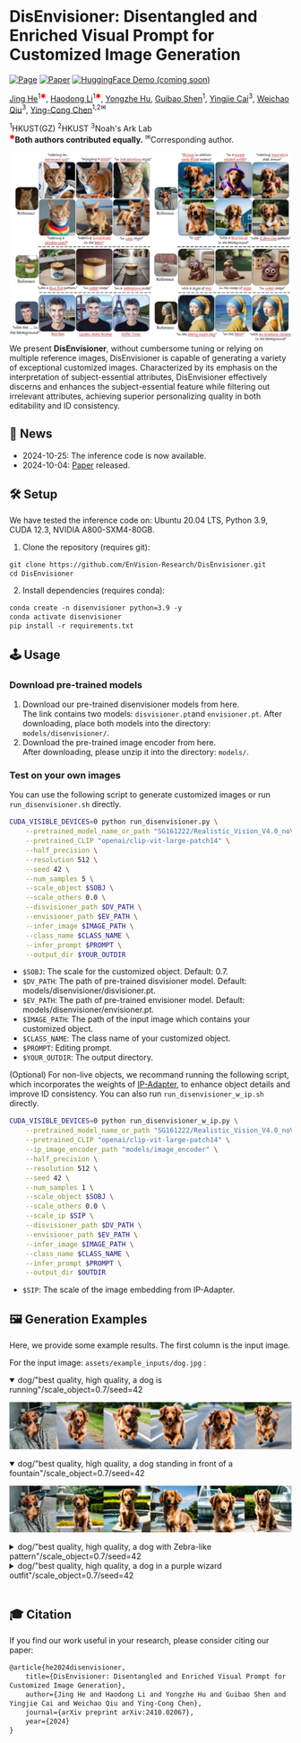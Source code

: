 # DisEnvisioner: Disentangled and Enriched Visual Prompt for Customized Image Generation

[![Page](https://img.shields.io/badge/Project-Website-pink?logo=googlechrome&logoColor=white)](https://disenvisioner.github.io/)
[![Paper](https://img.shields.io/badge/arXiv-Paper-b31b1b?logo=arxiv&logoColor=white)](https://arxiv.org/abs/2410.02067)
[![HuggingFace Demo (coming soon)](https://img.shields.io/badge/🤗%20HuggingFace-Demo-yellow)](https://huggingface.co/spaces/haodongli/DisEnvisioner)

[Jing He](https://scholar.google.com/citations?hl=en&user=RsLS11MAAAAJ)<sup>1<span style="color:red;">&#10033;</span></sup>,
[Haodong Li](https://haodong-li.com/)<sup>1<span style="color:red;">&#10033;</span></sup>,
[Yongzhe Hu]()<sup></sup>,
[Guibao Shen](https://scholar.google.com/citations?user=d8VVM4UAAAAJ&hl=en)<sup>1</sup>,
[Yingjie Cai](https://yjcaimeow.github.io/)<sup>3</sup>,
[Weichao Qiu](https://weichaoqiu.com/)<sup>3</sup>,
[Ying-Cong Chen](https://www.yingcong.me/)<sup>1,2&#9993;</sup>

<span class="author-block"><sup>1</sup>HKUST(GZ)</span>
<span class="author-block"><sup>2</sup>HKUST</span>
<span class="author-block"><sup>3</sup>Noah's Ark Lab</span><br>
<span class="author-block">
    <sup style="color:red;">&#10033;</sup><strong>Both authors contributed equally.</strong>
    <sup>&#9993;</sup>Corresponding author.
</span>

![teaser](assets/teaser.jpg)
We present **DisEnvisioner**, without cumbersome tuning or relying on multiple reference images, DisEnvisioner is capable of generating a variety of exceptional customized images. Characterized by its emphasis on the interpretation of subject-essential attributes, DisEnvisioner effectively discerns and enhances the subject-essential feature while filtering out irrelevant attributes, achieving superior personalizing quality in both editability and ID consistency.

## 📢 News
- 2024-10-25: The inference code is now available. 
- 2024-10-04: [Paper](https://arxiv.org/abs/2410.02067) released. 

## 🛠️ Setup
We have tested the inference code on: Ubuntu 20.04 LTS, Python 3.9, CUDA 12.3, NVIDIA A800-SXM4-80GB.

1. Clone the repository (requires git):
```
git clone https://github.com/EnVision-Research/DisEnvisioner.git
cd DisEnvisioner
```
2. Install dependencies (requires conda):
```
conda create -n disenvisioner python=3.9 -y
conda activate disenvisioner
pip install -r requirements.txt 
```

## 🕹️ Usage
### Download pre-trained models
1. Download our pre-trained disenvisioner models from here. <br>
The link contains two models: `disvisioner.pt`and `envisioner.pt`. After downloading, place both models into the directory: `models/disenvisioner/`. 
2. Download the pre-trained image encoder from here. <br>
After downloading, please unzip it into the  directory: `models/`. 

### Test on your own images
You can use the following script to generate customized images or run `run_disenvisioner.sh` directly.
```bash
CUDA_VISIBLE_DEVICES=0 python run_disenvisioner.py \
    --pretrained_model_name_or_path "SG161222/Realistic_Vision_V4.0_noVAE" \
    --pretrained_CLIP "openai/clip-vit-large-patch14" \
    --half_precision \
    --resolution 512 \
    --seed 42 \
    --num_samples 5 \
    --scale_object $SOBJ \
    --scale_others 0.0 \
    --disvisioner_path $DV_PATH \
    --envisioner_path $EV_PATH \
    --infer_image $IMAGE_PATH \
    --class_name $CLASS_NAME \
    --infer_prompt $PROMPT \
    --output_dir $YOUR_OUTDIR
```
- `$SOBJ`: The scale for the customized object. Default: 0.7. 
- `$DV_PATH`: The path of pre-trained disvisioner model. Default: models/disenvisioner/disvisioner.pt. 
- `$EV_PATH`: The path of pre-trained envisioner model. Default: models/disenvisioner/envisioner.pt. 
- `$IMAGE_PATH`: The path of the input image which contains your customized object. 
- `$CLASS_NAME`: The class name of your customized object. 
- `$PROMPT`: Editing prompt. 
- `$YOUR_OUTDIR`: The output directory.


(Optional) For non-live objects, we recommand running the following script, which incorporates the weights of [IP-Adapter](https://github.com/tencent-ailab/IP-Adapter), to enhance object details and improve ID consistency. You can also run `run_disenvisioner_w_ip.sh` directly. 
```bash
CUDA_VISIBLE_DEVICES=0 python run_disenvisioner_w_ip.py \
    --pretrained_model_name_or_path "SG161222/Realistic_Vision_V4.0_noVAE" \
    --pretrained_CLIP "openai/clip-vit-large-patch14" \
    --ip_image_encoder_path "models/image_encoder" \
    --half_precision \
    --resolution 512 \
    --seed 42 \
    --num_samples 1 \
    --scale_object $SOBJ \
    --scale_others 0.0 \
    --scale_ip $SIP \
    --disvisioner_path $DV_PATH \
    --envisioner_path $EV_PATH \
    --infer_image $IMAGE_PATH \
    --class_name $CLASS_NAME \
    --infer_prompt $PROMPT \
    --output_dir $OUTDIR 
```
- `$SIP`: The scale of the image embedding from IP-Adapter. 


## 🖼️ Generation Examples
Here, we provide some example results. The first column is the input image. 

For the input image: `assets/example_inputs/dog.jpg` :
<details open>
<summary>dog/"best quality, high quality, a dog is running"/scale_object=0.7/seed=42</summary>

![example](assets/example_results/dog/sobj0.7_soth0.0_[best%20quality,%20high%20quality,%20a%20dog%20is%20running.%20]_seed42.png)
</details>

<details open>
<summary>dog/"best quality, high quality, a dog standing in front of a fountain"/scale_object=0.7/seed=42</summary>

![example](assets/example_results/dog/sobj0.7_soth0.0_[best%20quality,%20high%20quality,%20a%20dog%20standing%20in%20front%20of%20a%20fountain]_seed42.png)
</details>

<details>
<summary>dog/"best quality, high quality, a dog with Zebra-like pattern"/scale_object=0.7/seed=42</summary>

![example](assets/example_results/dog/sobj0.7_soth0.0_[best%20quality,%20high%20quality,%20a%20dog%20with%20Zebra-like%20pattern.%20]_seed42.png)
</details>

<details>
<summary>dog/"best quality, high quality, a dog in a purple wizard outfit"/scale_object=0.7/seed=42</summary>

![example](assets/example_results/dog/sobj0.7_soth0.0_[best%20quality,%20high%20quality,%20a%20dog%20in%20a%20purple%20wizard%20outfit]_seed42.png)
</details>
<br>



## 🎓 Citation
If you find our work useful in your research, please consider citing our paper:
```
@article{he2024disenvisioner,
    title={DisEnvisioner: Disentangled and Enriched Visual Prompt for Customized Image Generation},
    author={Jing He and Haodong Li and Yongzhe Hu and Guibao Shen and Yingjie Cai and Weichao Qiu and Ying-Cong Chen},
    journal={arXiv preprint arXiv:2410.02067},
    year={2024}
}
```
